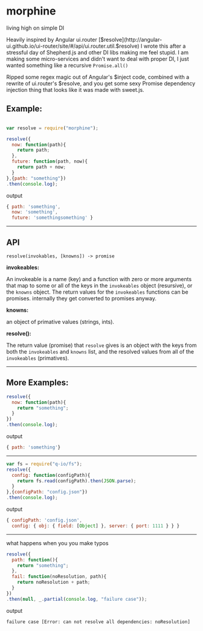 # morphine
living high on simple DI

Heavily inspired by Angular ui.router [$resolve](http://angular-ui.github.io/ui-router/site/#/api/ui.router.util.$resolve)
I wrote this after a stressful day of Shepherd.js and other DI libs making me feel stupid. I am making some micro-services and didn't want to deal with proper DI, I just wanted something like a recursive `Promise.all()`

Ripped some regex magic out of Angular's $inject code, combined with a rewrite of ui.router's $resolve, and you get some sexy Promise dependency injection thing that looks like it was made with sweet.js.

Example:
--------
```javascript

var resolve = require("morphine");

resolve({
  now: function(path){
    return path;
  },
  future: function(path, now){
    return path + now;
  }
},{path: "something"})
.then(console.log);

```
output
```javascript
{ path: 'something',
  now: 'something',
  future: 'somethingsomething' }
```
***
API
---
`resolve(invokables, [knowns]) -> promise`

**invokeables:**

An invokeable is a name (key) and a function with zero or more arguments that map to some or all of the keys in the `invokeables` object (resursive), or the `knowns` object. The return values for the `invokeables` functions can be promises. internally they get converted to promises anyway.

**knowns:**

an object of primative values (strings, ints).

**resolve():**

The return value (promise) that `resolve` gives is an object with the keys from both the `invokeables` and `knowns` list, and the resolved values from all of the `invokeables` (primatives).
***
More Examples:
--------------

```javascript
resolve({
  now: function(path){
    return "something";
  }
})
.then(console.log);
```
output
```javascript
{ path: 'something'}
```
***
```javascript
var fs = require("q-io/fs");
resolve({
  config: function(configPath){
    return fs.read(configPath).then(JSON.parse);
  }
},{configPath: "config.json"})
.then(console.log);
```
output
```javascript
{ configPath: 'config.json',
  config: { obj: { field: [Object] }, server: { port: 1111 } } }
```
***
what happens when you you make typos
```javascript
resolve({
  path: function(){
    return "something";
  },
  fail: function(noResolution, path){
    return noResolution + path;
  }
})
.then(null, _.partial(console.log, "failure case"));
```
output
```
failure case [Error: can not resolve all dependencies: noResolution]
```
